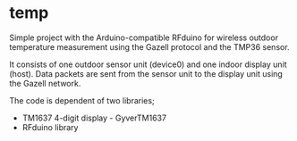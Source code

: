 # temp
Simple project with the Arduino-compatible RFduino for wireless outdoor temperature measurement using the Gazell protocol and the TMP36 sensor.

It consists of one outdoor sensor unit (device0) and one indoor display unit (host). Data packets are sent from the sensor unit to the display unit using the Gazell network.

The code is dependent of two libraries;
- TM1637 4-digit display - GyverTM1637
- RFduino library
